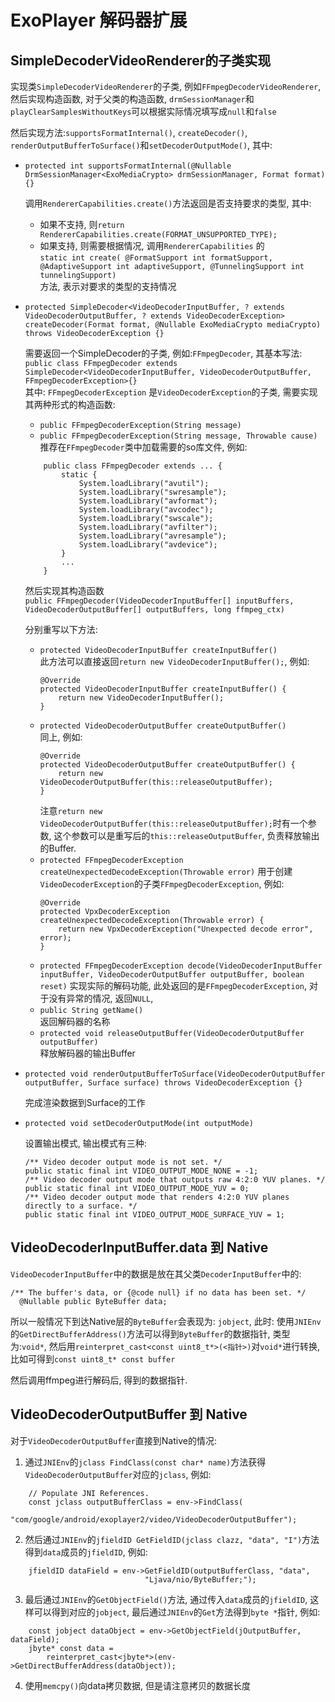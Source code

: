 # ExoPlayer 解码器扩展

## SimpleDecoderVideoRenderer的子类实现

实现类`SimpleDecoderVideoRenderer`的子类, 例如`FFmpegDecoderVideoRenderer`, 然后实现构造函数, 对于父类的构造函数, `drmSessionManager`和`playClearSamplesWithoutKeys`可以根据实际情况填写成`null`和`false`

然后实现方法:`supportsFormatInternal()`, `createDecoder()`, `renderOutputBufferToSurface()`和`setDecoderOutputMode()`, 其中:  
* `protected int supportsFormatInternal(@Nullable DrmSessionManager<ExoMediaCrypto> drmSessionManager, Format format) {}`  
  
    调用`RendererCapabilities.create()`方法返回是否支持要求的类型, 其中:
    * 如果不支持, 则`return RendererCapabilities.create(FORMAT_UNSUPPORTED_TYPE);`
    * 如果支持, 则需要根据情况, 调用`RendererCapabilities` 的  
        `static int create( @FormatSupport int formatSupport, @AdaptiveSupport int adaptiveSupport, @TunnelingSupport int tunnelingSupport)`  
        方法, 表示对要求的类型的支持情况
* `protected SimpleDecoder<VideoDecoderInputBuffer, ? extends VideoDecoderOutputBuffer, ? extends VideoDecoderException> createDecoder(Format format, @Nullable ExoMediaCrypto mediaCrypto) throws VideoDecoderException {}`
    
    需要返回一个SimpleDecoder的子类, 例如:`FFmpegDecoder`, 其基本写法:  
    `public class FFmpegDecoder extends SimpleDecoder<VideoDecoderInputBuffer, VideoDecoderOutputBuffer, FFmpegDecoderException>{}`  
    其中: `FFmpegDecoderException` 是`VideoDecoderException`的子类, 需要实现其两种形式的构造函数:  
    * `public FFmpegDecoderException(String message)`
    * `public FFmpegDecoderException(String message, Throwable cause)`  
    推荐在`FFmpegDecoder`类中加载需要的so库文件, 例如:
    ```
        public class FFmpegDecoder extends ... {
            static {
                System.loadLibrary("avutil");
                System.loadLibrary("swresample");
                System.loadLibrary("avformat");
                System.loadLibrary("avcodec");
                System.loadLibrary("swscale");
                System.loadLibrary("avfilter");
                System.loadLibrary("avresample");
                System.loadLibrary("avdevice");
            }
            ...
        }
    ```
  
    然后实现其构造函数  
    `public FFmpegDecoder(VideoDecoderInputBuffer[] inputBuffers, VideoDecoderOutputBuffer[] outputBuffers, long ffmpeg_ctx)`

    分别重写以下方法:  
    * `protected VideoDecoderInputBuffer createInputBuffer()`  
        此方法可以直接返回`return new VideoDecoderInputBuffer();`, 例如:
        ```
        @Override
        protected VideoDecoderInputBuffer createInputBuffer() {
            return new VideoDecoderInputBuffer();
        }
        ```
    * `protected VideoDecoderOutputBuffer createOutputBuffer()`  
        同上, 例如:
        ```
        @Override
        protected VideoDecoderOutputBuffer createOutputBuffer() {
            return new VideoDecoderOutputBuffer(this::releaseOutputBuffer);
        }
        ```
        注意`return new VideoDecoderOutputBuffer(this::releaseOutputBuffer);`时有一个参数, 这个参数可以是重写后的`this::releaseOutputBuffer`, 负责释放输出的Buffer.
    * `protected FFmpegDecoderException createUnexpectedDecodeException(Throwable error)` 
        用于创建`VideoDecoderException`的子类`FFmpegDecoderException`, 例如:
        ```
        @Override
        protected VpxDecoderException createUnexpectedDecodeException(Throwable error) {
            return new VpxDecoderException("Unexpected decode error", error);
        }
        ```
    * `protected FFmpegDecoderException decode(VideoDecoderInputBuffer   inputBuffer, VideoDecoderOutputBuffer outputBuffer, boolean reset)`
        实现实际的解码功能, 此处返回的是`FFmpegDecoderException`, 对于没有异常的情况, 返回`NULL`,
    * `public String getName()`  
        返回解码器的名称
    * `protected void releaseOutputBuffer(VideoDecoderOutputBuffer outputBuffer)`  
        释放解码器的输出Buffer
* `protected void renderOutputBufferToSurface(VideoDecoderOutputBuffer outputBuffer, Surface surface) throws VideoDecoderException {}`  
  
  完成渲染数据到Surface的工作

* `protected void setDecoderOutputMode(int outputMode)`  

  设置输出模式, 输出模式有三种:  
    ```
    /** Video decoder output mode is not set. */
    public static final int VIDEO_OUTPUT_MODE_NONE = -1;
    /** Video decoder output mode that outputs raw 4:2:0 YUV planes. */
    public static final int VIDEO_OUTPUT_MODE_YUV = 0;
    /** Video decoder output mode that renders 4:2:0 YUV planes directly to a surface. */
    public static final int VIDEO_OUTPUT_MODE_SURFACE_YUV = 1;
    ```

## VideoDecoderInputBuffer.data 到 Native
`VideoDecoderInputBuffer`中的数据是放在其父类`DecoderInputBuffer`中的:  
```
/** The buffer's data, or {@code null} if no data has been set. */
  @Nullable public ByteBuffer data;
```
所以一般情况下到达Native层的`ByteBuffer`会表现为: `jobject`, 此时:
使用`JNIEnv`的`GetDirectBufferAddress()`方法可以得到`ByteBuffer`的数据指针, 类型为:`void*`, 然后用`reinterpret_cast<const uint8_t*>(<指针>)`对`void*`进行转换, 比如可得到`const uint8_t* const buffer`

然后调用ffmpeg进行解码后, 得到的数据指针.

## VideoDecoderOutputBuffer 到 Native
对于`VideoDecoderOutputBuffer`直接到Native的情况:
1. 通过`JNIEnv`的`jclass FindClass(const char* name)`方法获得`VideoDecoderOutputBuffer`对应的`jclass`, 例如:
```
    // Populate JNI References.
    const jclass outputBufferClass = env->FindClass(
        "com/google/android/exoplayer2/video/VideoDecoderOutputBuffer");
```
2. 然后通过`JNIEnv`的`jfieldID GetFieldID(jclass clazz, "data", "I")`方法得到`data`成员的`jfieldID`, 例如:
```
    jfieldID dataField = env->GetFieldID(outputBufferClass, "data",
                              "Ljava/nio/ByteBuffer;");
```
3. 最后通过`JNIEnv`的`GetObjectField()`方法, 通过传入`data`成员的`jfieldID`, 这样可以得到对应的`jobject`, 最后通过`JNIEnv`的`Get`方法得到`byte *`指针, 例如:
```
    const jobject dataObject = env->GetObjectField(jOutputBuffer, dataField);
    jbyte* const data =
        reinterpret_cast<jbyte*>(env->GetDirectBufferAddress(dataObject));
```
4. 使用`memcpy()`向data拷贝数据, 但是请注意拷贝的数据长度